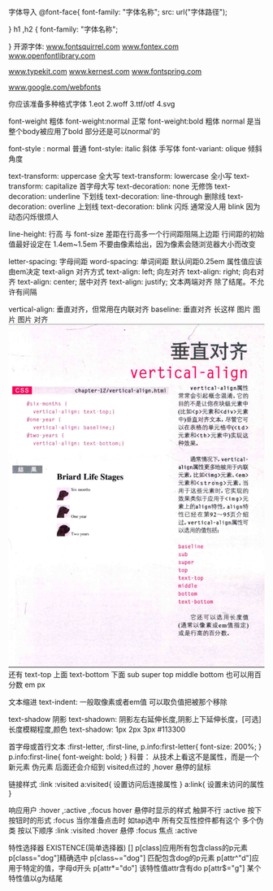 字体导入
@font-face{
    font-family: "字体名称";
    src: url("字体路径");

}
h1 ,h2 {
    font-family: "字体名称";


}
开源字体:
www.fontsquirrel.com
www.fontex.com
www.openfontlibrary.com

www.typekit.com
www.kernest.com
www.fontspring.com

www.google.com/webfonts

你应该准备多种格式字体
1.eot
2.woff
3.ttf/otf
4.svg


font-weight
粗体
font-weight:normal 正常
font-weight:bold 粗体
normal 是当整个body被应用了bold
部分还是可以normal'的

font-style  : normal 普通
font-style: italic 斜体 手写体
font-variant: olique 倾斜 角度



text-transform: uppercase 全大写
text-transform: lowercase 全小写
text-transform: capitalize 首字母大写
text-decoration: none 无修饰
text-decoration: underline 下划线
text-decoration: line-through 删除线
text-decoration: overline 上划线
text-decoration: blink 闪烁
通常没人用 blink 因为动态闪烁很烦人


line-height: 行高
 与 font-size 差距在行高多一个行间距阻隔上边距
行间距的初始值最好设定在
1.4em~1.5em 不要由像素给出，因为像素会随浏览器大小而改变

letter-spacing: 字母间距
word-spacing: 单词间距
默认间距0.25em
属性值应该由em决定
text-align
对齐方式
text-align: left;
向左对齐
text-align: right;
向右对齐
text-align: center; 
居中对齐
text-align: justify;
文本两端对齐
除了结尾。不允许有间隔

vertical-align: 
垂直对齐，但常用在内联对齐
baseline: 
垂直对齐 
长这样
图片
图片
图片 对齐
![垂直对齐](垂直对齐.png)
还有
text-top 上面
text-bottom 下面
sub super top middle bottom
也可以用百分数 em px 

文本缩进
text-indent:
    一般取像素或者em值
可以取负值把被那个移除

text-shadow
阴影
text-shadown: 阴影左右延伸长度,阴影上下延伸长度，[可选]长度模糊程度,颜色
text-shadow: 1px 2px 3px #113300

首字母或首行文本
:first-letter,
:first-line,
p.info:first-letter{
    font-size: 200%;
}
p.info:first-line{
    font-weight: bold;
}
科普： 从技术上看这不是属性，而是一个新元素
伪元素
后面还会介绍到
visited点过的
,hover 悬停的鼠标

链接样式
:link :visited
a:visited{
    设置访问后连接属性
}
a:link{
    设置未访问的属性
}

响应用户
:hover ,:active ,:focus
hover 悬停时显示的样式
触屏不行
:active
按下按钮时的形式
:focus
当你准备点击时 如tap选中
所有交互性控件都有这个
多个伪类 按以下顺序
:link 
:visited
:hover 悬停
:focus 焦点
:active


特性选择器
EXISTENCE(简单选择器)
[]
p[class]应用所有包含class的p元素
p[class="dog"]精确选中
p[class~="dog"] 匹配包含dog的p元素
p[attr^"d"]应用于特定的值，字母d开头
p[attr*="do"] 该特性值attr含有do
p[attr$="g"] 某个特性值以g为结尾
